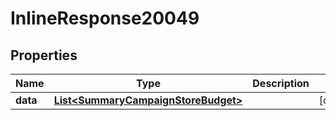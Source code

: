 

# InlineResponse20049

## Properties

Name | Type | Description | Notes
------------ | ------------- | ------------- | -------------
**data** | [**List&lt;SummaryCampaignStoreBudget&gt;**](SummaryCampaignStoreBudget.md) |  |  [optional]



